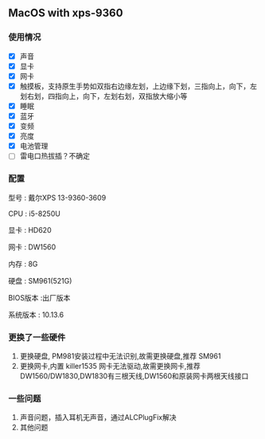 ## MacOS with xps-9360

### 使用情况

- [x]  声音
- [x]  显卡
- [x]  网卡
- [x]  触摸板，支持原生手势如双指右边缘左划，上边缘下划，三指向上，向下，左划右划，四指向上，向下，左划右划，双指放大缩小等
- [x]  睡眠
- [x]  蓝牙
- [x]  变频
- [x] 亮度
- [x] 电池管理
- [ ] 雷电口热拔插？不确定

### 配置

型号 : 戴尔XPS 13-9360-3609

CPU : i5-8250U

显卡 : HD620

网卡 : DW1560

内存 : 8G

硬盘 : SM961(521G)

BIOS版本 :出厂版本

系统版本 : 10.13.6

### 更换了一些硬件

1. 更换硬盘, PM981安装过程中无法识别,故需更换硬盘,推荐 SM961
2. 更换网卡,内置 killer1535 网卡无法驱动,故需更换网卡,推荐 DW1560/DW1830,DW1830有三根天线,DW1560和原装网卡两根天线接口

### 一些问题

1. 声音问题，插入耳机无声音，通过ALCPlugFix解决
2. 其他问题